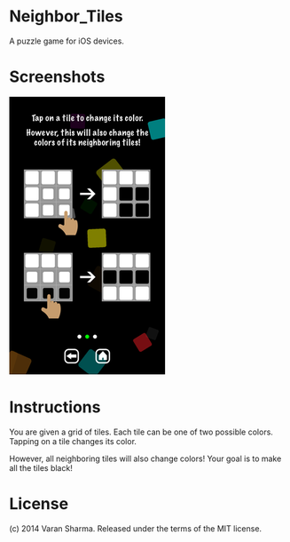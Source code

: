 # Neighbor_Tiles
A puzzle game for iOS devices.

# Screenshots
![Screenshot 1](screenshots/1.png)

# Instructions

You are given a grid of tiles.
Each tile can be one of two possible colors.
Tapping on a tile changes its color.

However, all neighboring tiles will also change colors!
Your goal is to make all the tiles black!

# License

(c) 2014 Varan Sharma. Released under the terms of the MIT license.


